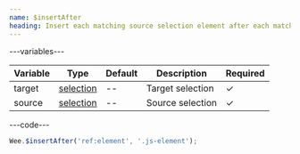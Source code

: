```yaml
---
name: $insertAfter
heading: Insert each matching source selection element after each matching target selection
---
```


---variables---

| Variable | Type | Default | Description | Required |
| -- | -- | -- | -- | -- |
| target | [selection](/script#selection) | -- | Target selection | ✓ |
| source | [selection](/script#selection) | -- | Source selection | ✓ |

---code---

```javascript
Wee.$insertAfter('ref:element', '.js-element');
```